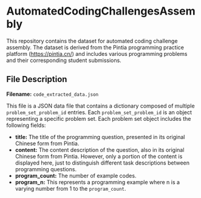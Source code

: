 # AutomatedCodingChallengesAssembly

This repository contains the dataset for automated coding challenge assembly. The dataset is derived from the Pintia programming practice platform (https://pintia.cn/) and includes various programming problems and their corresponding student submissions.

## File Description

**Filename:** `code_extracted_data.json`

This file is a JSON data file that contains a dictionary composed of multiple `problem_set_problem_id` entries. Each `problem_set_problem_id` is an object representing a specific problem set. Each problem set object includes the following fields:

- **title:** The title of the programming question, presented in its original Chinese form from Pintia.
- **content:** The content description of the question, also in its original Chinese form from Pintia. However, only a portion of the content is displayed here, just to distinguish different task descriptions between programming questions.
- **program_count:** The number of example codes.
- **program_n:** This represents a programming example where n is a varying number from 1 to the `program_count`.
